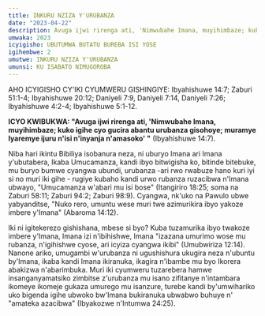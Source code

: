 ```yaml
---
title: INKURU NZIZA Y'URUBANZA
date: "2023-04-22"
description: Avuga ijwi rirenga ati, 'Nimwubahe Imana, muyihimbaze; kuko igihe cyo gucira abantu urubanza gisohoye; muramye Iyaremye ijuru n'isi n'inyanja n'amasoko'....
umwaka: 2023
icyigisho: UBUTUMWA BUTATU BUREBA ISI YOSE
igihembwe: 2
umutwe: INKURU NZIZA Y'URUBANZA
umunsi: KU ISABATO NIMUGOROBA
---
```


AHO ICYIGISHO CY'IKI CYUMWERU GISHINGIYE: <span class="verse">Ibyahishuwe 14:7</span>; <span class="verse">Zaburi 51:1-4</span>; <span class="verse">Ibyahishuwe 20:12</span>; <span class="verse">Daniyeli 7:9</span>, <span class="verse">Daniyeli 7:14</span>, <span class="verse">Daniyeli 7:26</span>; <span class="verse">Ibyahishuwe 4:2-4</span>; <span class="verse">Ibyahishuwe 5:1-12</span>.

**ICYO KWIBUKWA: "Avuga ijwi rirenga ati, 'Nimwubahe Imana, muyihimbaze; kuko igihe cyo gucira abantu urubanza gisohoye; muramye Iyaremye ijuru n'isi n'inyanja n'amasoko' "** (<span class="verse">Ibyahishuwe 14:7</span>).

Niba hari ikintu Bibiliya isobanura neza, ni uburyo Imana ari Imana y'ubutabera, Ikaba Umucamanza, kandi ibyo bitwigisha ko, bitinde bitebuke, mu buryo bumwe cyangwa ubundi, urubanza -ari rwo rwabuze hano kuri iyi si no muri iki gihe - rugiye kubaho kandi urwo rubanza ruzacibwa n'Imana ubwayo, "Umucamanza w'abari mu isi bose" (<span class="verse">Itangiriro 18:25</span>; soma na <span class="verse">Zaburi 58:11</span>; <span class="verse">Zaburi 94:2</span>; <span class="verse">Zaburi 98:9</span>). Cyangwa, nk'uko na Pawulo ubwe yabyanditse, "Nuko rero, umuntu wese muri twe azimurikira ibyo yakoze imbere y'Imana" (<span class="verse">Abaroma 14:12</span>).

Iki ni igitekerezo gishishana, mbese si byo? Kuba tuzamurika ibyo twakoze imbere y'Imana, Imana izi n'ibihishwe, Imana "izazana umurimo wose mu rubanza, n'igihishwe cyose, ari icyiza cyangwa ikibi" (<span class="verse">Umubwiriza 12:14</span>). Nanone ariko, umugambi w'urubanza ni ugushishura ukugira neza n'ubuntu by'Imana, ikaba kandi Imana ikiranuka, ikagira n'ibambe mu byo Ikorera abakizwa n'abarimbuka. Muri iki cyumweru tuzarebera hamwe insanganyamatsiko zimbitse z'urubanza mu isano zifitanye n'intambara ikomeye ikomeje gukaza umurego mu isanzure, turebe kandi by'umwihariko uko bigenda igihe ubwoko bw'Imana bukiranuka ubwabwo buhuye n' "amateka azacibwa" (Ibyakozwe n'Intumwa 24:25).